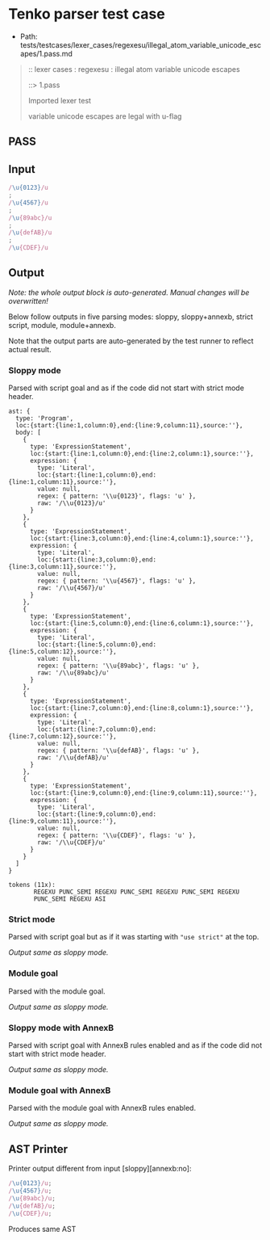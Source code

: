 # Tenko parser test case

- Path: tests/testcases/lexer_cases/regexesu/illegal_atom_variable_unicode_escapes/1.pass.md

> :: lexer cases : regexesu : illegal atom variable unicode escapes
>
> ::> 1.pass
>
> Imported lexer test
>
> variable unicode escapes are legal with u-flag

## PASS

## Input

`````js
/\u{0123}/u
;
/\u{4567}/u
;
/\u{89abc}/u
;
/\u{defAB}/u
;
/\u{CDEF}/u
`````

## Output

_Note: the whole output block is auto-generated. Manual changes will be overwritten!_

Below follow outputs in five parsing modes: sloppy, sloppy+annexb, strict script, module, module+annexb.

Note that the output parts are auto-generated by the test runner to reflect actual result.

### Sloppy mode

Parsed with script goal and as if the code did not start with strict mode header.

`````
ast: {
  type: 'Program',
  loc:{start:{line:1,column:0},end:{line:9,column:11},source:''},
  body: [
    {
      type: 'ExpressionStatement',
      loc:{start:{line:1,column:0},end:{line:2,column:1},source:''},
      expression: {
        type: 'Literal',
        loc:{start:{line:1,column:0},end:{line:1,column:11},source:''},
        value: null,
        regex: { pattern: '\\u{0123}', flags: 'u' },
        raw: '/\\u{0123}/u'
      }
    },
    {
      type: 'ExpressionStatement',
      loc:{start:{line:3,column:0},end:{line:4,column:1},source:''},
      expression: {
        type: 'Literal',
        loc:{start:{line:3,column:0},end:{line:3,column:11},source:''},
        value: null,
        regex: { pattern: '\\u{4567}', flags: 'u' },
        raw: '/\\u{4567}/u'
      }
    },
    {
      type: 'ExpressionStatement',
      loc:{start:{line:5,column:0},end:{line:6,column:1},source:''},
      expression: {
        type: 'Literal',
        loc:{start:{line:5,column:0},end:{line:5,column:12},source:''},
        value: null,
        regex: { pattern: '\\u{89abc}', flags: 'u' },
        raw: '/\\u{89abc}/u'
      }
    },
    {
      type: 'ExpressionStatement',
      loc:{start:{line:7,column:0},end:{line:8,column:1},source:''},
      expression: {
        type: 'Literal',
        loc:{start:{line:7,column:0},end:{line:7,column:12},source:''},
        value: null,
        regex: { pattern: '\\u{defAB}', flags: 'u' },
        raw: '/\\u{defAB}/u'
      }
    },
    {
      type: 'ExpressionStatement',
      loc:{start:{line:9,column:0},end:{line:9,column:11},source:''},
      expression: {
        type: 'Literal',
        loc:{start:{line:9,column:0},end:{line:9,column:11},source:''},
        value: null,
        regex: { pattern: '\\u{CDEF}', flags: 'u' },
        raw: '/\\u{CDEF}/u'
      }
    }
  ]
}

tokens (11x):
       REGEXU PUNC_SEMI REGEXU PUNC_SEMI REGEXU PUNC_SEMI REGEXU
       PUNC_SEMI REGEXU ASI
`````

### Strict mode

Parsed with script goal but as if it was starting with `"use strict"` at the top.

_Output same as sloppy mode._

### Module goal

Parsed with the module goal.

_Output same as sloppy mode._

### Sloppy mode with AnnexB

Parsed with script goal with AnnexB rules enabled and as if the code did not start with strict mode header.

_Output same as sloppy mode._

### Module goal with AnnexB

Parsed with the module goal with AnnexB rules enabled.

_Output same as sloppy mode._

## AST Printer

Printer output different from input [sloppy][annexb:no]:

````js
/\u{0123}/u;
/\u{4567}/u;
/\u{89abc}/u;
/\u{defAB}/u;
/\u{CDEF}/u;
````

Produces same AST
